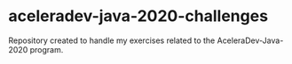 # aceleradev-java-2020-challenges
Repository created to handle my exercises related to the AceleraDev-Java-2020 program.
